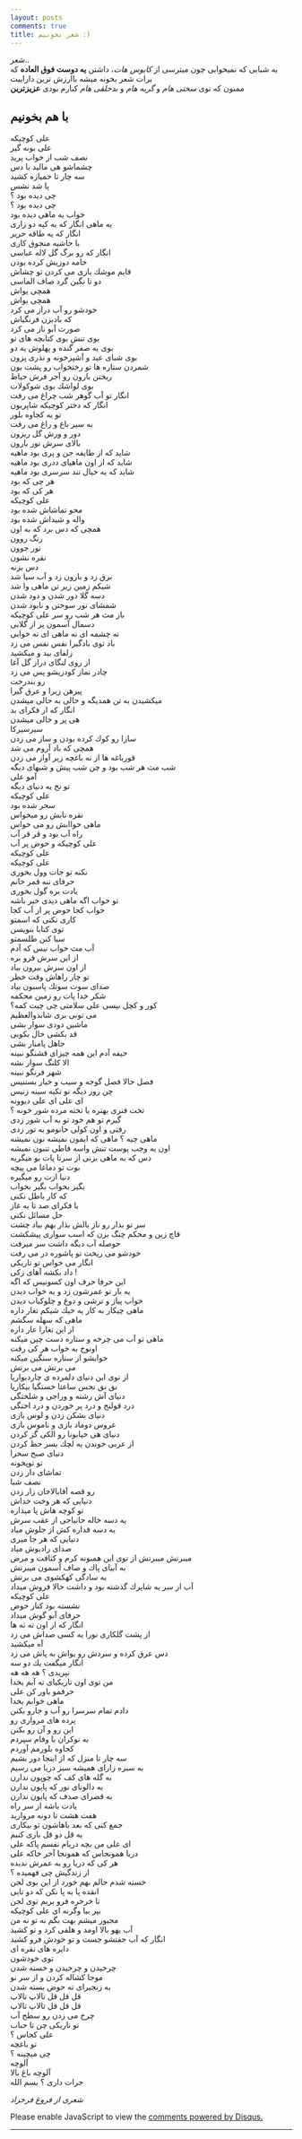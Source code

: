 ```yaml
---
layout: posts
comments: true
title: شعر بخونیم :)
---
```

شعر..  
یه شبایی که نمیخوابی چون میترسی از *کابوس هات*، داشتن **یه دوست فوق العاده** که برات شعر بخونه میشه باارزش ترین داراییت  
ممنون که توی *سختی هام* و *گریه هام* و *بدخلقی هام* کنارم بودی **عزیزترین**
## با هم بخونیم
علی كوچیكه  
علی بونه گیر  
نصف شب از خواب پرید  
چشماشو هی مالید با دس  
سه چار تا خمیازه كشید  
پا شد نشس  
چی دیده بود ؟  
چی دیده بود ؟  
خواب یه ماهی دیده بود  
یه ماهی انگار كه یه كپه دو زاری  
انگار كه یه طاقه حریر  
با حاشیه منجوق كاری  
انگار كه رو برگ گل لاله عباسی  
خامه دوزیش كرده بودن  
قایم موشك بازی می كردن تو چشاش  
دو تا نگین گرد صاف الماسی  
همچی یواش  
همچی یواش  
خودشو رو آب دراز می كرد  
كه بادبزن فرنگیاش  
صورت آبو ناز می كرد  
بوی تنش بوی كتابچه های نو  
بوی یه صفر گنده و پهلوش یه دو  
بوی شبای عید و آشپزخونه و نذری پزون  
شمردن ستاره ها تو رختخواب رو پشت بون  
ریختن بارون رو آجر فرش حیاط  
بوی لواشك بوی شوكولات  
انگار تو آب گوهر شب چراغ می رفت  
انگار كه دختر كوچیكه شاپریون  
تو یه كجاوه بلور  
به سیر باغ و راغ می رفت  
دور و ورش گل ریزون  
بالای سرش نور بارون  
شاید كه از طایفه جن و پری بود ماهیه  
شاید كه از اون ماهیای ددری بود ماهیه  
شاید كه یه خیال تند سرسری بود ماهیه  
هر چی كه بود  
هر كی كه بود  
علی كوچیكه  
محو تماشاش شده بود  
واله و شیداش شده بود  
همچی كه دس برد كه به اون  
رنگ روون  
نور جوون  
نقره نشون  
دس بزنه  
برق زد و بارون زد و آب سیا شد  
شیكم زمین زیر تن ماهی وا شد  
دسه گلا دور شدن و دود شدن  
شمشای نور سوختن و نابود شدن  
باز مث هر شب رو سر علی كوچیكه  
دسمال آسمون پر از گلابی  
نه چشمه ای نه ماهی ای نه خوابی  
باد توی بادگیرا نفس نفس می زد  
زلفای بید و میكشید  
از روی لنگای دراز گل آغا  
چادر نماز كودریشو پس می زد  
رو بندرخت  
پیرهن زیرا و عرق گیرا  
میكشیدن به تن همدیگه و حالی به حالی میشدن  
انگار كه از فكرای بد  
هی پر و خالی میشدن  
سیرسیركا  
سازا رو كوك كرده بودن و ساز می زدن  
همچی كه باد آروم می شد  
قورباغه ها از ته باغچه زیر آواز می زدن  
شب مث هر شب بود و چن شب پیش و شبهای دیگه  
آمو علی  
تو نخ یه دنیای دیگه  
علی كوچیكه  
سحر شده بود  
نقره نابش رو میخواس  
ماهی خواابش رو می خواس  
راه آب بود و قر قر آب  
علی كوچیكه و حوض پر آب  
علی كوچیكه  
علی كوچیكه  
نكنه تو جات وول بخوری  
حرفای ننه قمر خانم  
یادت بره گول بخوری  
تو خواب اگه ماهی دیدی خیر باشه  
خواب كجا حوض  پر از آب كجا  
كاری نكنی كه اسمتو  
توی كتابا بنویسن  
سیا كنن طلسمتو  
آب مث خواب نیس كه آدم  
از این سرش فرو بره  
از اون سرش بیرون بیاد  
تو چار راهاش وقت خطر  
صدای سوت سوتك پاسبون بیاد  
شكر خدا پات رو زمین محكمه  
كور و كچل نیسی علی سلامتی چی چیت كمه؟  
می تونی بری شابدوالعظیم  
ماشین دودی سوار بشی  
قد بكشی خال بكوبی  
جاهل پامنار بشی  
حیفه آدم این همه چیزای قشنگو نبینه  
الا كلنگ سوار نشه  
شهر فرنگو نبینه  
فصل حالا فصل گوجه و سیب و خیار بستنیس  
چن روز دیگه تو تكیه سینه زنیس  
ای علی ای علی دیوونه  
تخت فنری بهتره یا تخته مرده شور خونه ؟  
گیرم تو هم خود تو به آب شور زدی  
رفتی و اون كولی خانومو به تور زدی  
ماهی چیه ؟ ماهی كه ایمون نمیشه نون نمیشه  
اون یه وجب پوست تنش واسه فاطی تنبون نمیشه  
دس كه به ماهی بزنی از سرتا پات بو میگریه  
بوت تو دماغا می پیچه  
دنیا ازت رو میگیره  
بگیر بخواب بگیر بخواب  
كه كار باطل نكنی  
با فكرای صد تا یه غاز  
حل مسائل نكنی  
سر تو بذار رو ناز بالش بذار بهم بیاد چشت  
قاچ زین و محكم چنگ بزن كه اسب سواری پیشكشت   
حوصله آب دیگه داشت سر میرفت  
خودشو می ریخت تو پاشوره در می رفت  
انگار می خواس تو تاریكی  
داد بكشه آهای زكی !  
این حرفا حرف اون كسونیس كه اگه  
یه بار تو عمرشون زد و یه خواب دیدن  
خواب پیاز و ترشی و دوغ و چلوكباب دیدن  
ماهی چیكار به كار یه خیك شیكم تغار داره  
ماهی كه سهله سگشم  
از این تغارا عار داره  
ماهی تو آب می چرخه و ستاره دست چین میكنه  
اونوخ به خواب هر كی رفت  
خوابشو از ستاره سنگین میكنه  
می برتش می برتش  
از توی این دنیای دلمرده ی چاردیواریا  
نق نق نحس ساعتا خستگیا بیكاریا  
دنیای آش رشته و وراجی و شلختگی  
درد قولنج و درد پر خوردن و درد اختگی  
دنیای بشكن زدن و لوس بازی  
عروس دوماد بازی و ناموس بازی  
دنیای هی خیابونا رو الكی گز كردن  
از عربی خوندن یه لچك بسر حظ كردن  
دنیای صبح سحرا  
تو توپخونه  
تماشای دار زدن  
نصف شبا  
رو قصه آقابالاخان زار زدن  
دنیایی كه هر وخت خداش  
تو كوچه هاش پا میذاره  
یه دسه خاله خانباجی از عقب سرش  
یه دسه قداره كش از جلوش میاد  
دنیایی كه هر جا میری  
صدای رادیوش میاد  
میبرتش میبرتش از توی این همبونه كرم و كثافت و مرض  
به آبیای پاك و صاف آسمون میبرتش  
به سادگی كهكشوی می برتش  
آب از سر یه شاپرك گذشته بود و داشت حالا فروش میداد  
علی كوچیكه  
نشسته بود كنار حوض  
حرفای آبو گوش میداد  
انگار كه از اون ته ته ها  
از پشت گلكاری نورا یه كسی صداش می زد  
آه میكشید  
دس عرق كرده و سردش رو یواش به پاش می زد  
انگار میگفت یك دو سه  
نپریدی ؟ هه هه هه  
من توی اون تاریكیای ته آبم بخدا  
حرفمو باور كن علی  
ماهی خوابم بخدا  
دادم تمام سرسرا رو آب و جارو بكنن  
پرده های مرواری رو  
این رو و آن رو بكنن  
به نوكران با وفام سپردم  
كجاوه بلورمم آوردم  
سه چار تا منزل كه از اینجا دور بشیم  
به سبزه زارای همیشه سبز دریا می رسیم  
به گله های كف كه چوپون ندارن  
به دالونای نور كه پایون ندارن  
به قصرای صدف كه پایون ندارن  
یادت باشه از سر راه  
هفت هشت تا دونه مروارید  
جمع كنی كه بعد باهاشون تو بیكاری  
یه قل دو قل بازی كنیم  
ای علی من بچه دریام نفسم پاكه علی  
دریا همونجاس كه همونجا آخر خاكه علی  
هر كی كه دریا رو به عمرش ندیده  
از زندگیش چی فهمیده ؟  
خسته شدم حالم بهم خورد از این بوی لجن  
انقده پا به پا نكن كه دو تایی  
تا خرخره فرو بریم توی لجن  
بپر بیا وگرنه ای علی كوچیكه  
مجبور میشم بهت بگم نه تو نه من  
آب یهو بالا اومد و هلفی كرد و تو كشید  
انگار كه آب جفتشو جست و تو خودش فرو كشید  
دایره های نقره ای  
توی خودشون  
چرخیدن و چرخیدن و خسته شدن  
موجا كشاله كردن و از سر نو  
به زنجیرای ته حوض بسته شدن  
قل قل قل تالاپ تالاپ  
قل قل قل تالاپ تالاپ  
چرخ می زدن رو سطح آب  
تو تاریكی چن تا حباب  
علی كجاس ؟  
تو باغچه  
چی میچینه ؟  
آلوچه  
آلوچه باغ بالا  
جرات داری ؟ بسم الله  
  
  

  
  
*شعری از فروغ فرخزاد*



<div id="disqus_thread"></div>
<script>

/**
*  RECOMMENDED CONFIGURATION VARIABLES: EDIT AND UNCOMMENT THE SECTION BELOW TO INSERT DYNAMIC VALUES FROM YOUR PLATFORM OR CMS.
*  LEARN WHY DEFINING THESE VARIABLES IS IMPORTANT: https://disqus.com/admin/universalcode/#configuration-variables*/
/*
var disqus_config = function () {
this.page.url = https://shahrzadazari.github.io/post-poem/;  // Replace PAGE_URL with your page's canonical URL variable
this.page.identifier = poem_comment; // Replace PAGE_IDENTIFIER with your page's unique identifier variable
};
*/
(function() { // DON'T EDIT BELOW THIS LINE
var d = document, s = d.createElement('script');
s.src = 'https://shahrzadazari-github-io.disqus.com/embed.js';
s.setAttribute('data-timestamp', +new Date());
(d.head || d.body).appendChild(s);
})();
</script>
<noscript>Please enable JavaScript to view the <a href="https://disqus.com/?ref_noscript">comments powered by Disqus.</a></noscript>
                            
<script id="dsq-count-scr" src="//shahrzadazari-github-io.disqus.com/count.js" async></script>
---
